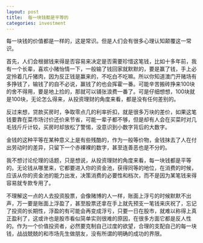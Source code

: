 ```yaml
---
layout: post
title:  每一块钱都是平等的
categories: investment
---
```

每一块钱的价值都是一样的，这是常识。但是人们会有很多心理认知颠覆这一常识。

首先，人们会根据钱来得是否容易来决定是否需要珍惜这笔钱，比如十多年前，我有一个长辈，喜欢小赌怡情一下，一般输了钱回家就默默的，要是赢了钱，手上必定拎着几斤猪肉，因为反正钱是赢来的，不吃白不吃嘛。所以你知道澳门开赌场有多挣钱了，输钱了的自不必说，赢钱了的也会挥霍一番。可能辛苦搬砖挣来100块的舍不得用，要是地上捡的，那就可以铺张浪费一番了。可是仔细想想，100块就是100块，无论怎么得来，从投资理财的角度来看，都是没有任何差别的。

反过来想，贷款买房时，争取零点几的利率折扣，就是很多万块的差价，如果这笔钱要靠在菜市场讨价还价来节省，可能一辈子都不够，但是却有人会在买菜时对几毛钱斤斤计较，买房时却放松了警惕，没意识到小数字背后的大数字。

金钱的这种平等在某种意义上是有些残酷的，作为一般等价物，金钱抹去了人在付出劳动时的差异，只留下一个赤裸裸的数字，甚至连善恶也是不分的。

我不想讨论伦理的话题，只是想说，从投资理财的角度来看，每一块钱都是平等的。无论钱从哪里来，它都要进入你的资金池，获得同等的地位，在消费的时候，应该从你的资金池的能力出发，决策消费的必要性和档次，而不是因为某笔钱来得容易就专款专用了。

不理解这一点的人去投资股票，会像赌博的人一样，账面上浮亏的时候默默不出声，万一要是账面上浮盈了，甚至股票还拿在手上就先预支一笔钱来庆祝了，忘记了投资的长期性，浮盈的有可能会再变成浮亏，只要一日在股市，就难以称得上真正盈利了，这或许也是股市看似简单实则很难的原因，在很多方面它都是反人性的。作为一个价值投资者，必然要克制自己过度的欲望，合理的支配自己的每一块钱，战战兢兢的和市场先生做朋友，没有所谓的明确的成功的界限。

